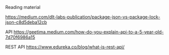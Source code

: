Reading material

https://medium.com/dlt-labs-publication/package-json-vs-package-lock-json-c8d5deba12cb

API https://geetima.medium.com/how-do-you-explain-api-to-a-5-year-old-7d70f6986a15

REST API https://www.edureka.co/blog/what-is-rest-api/
